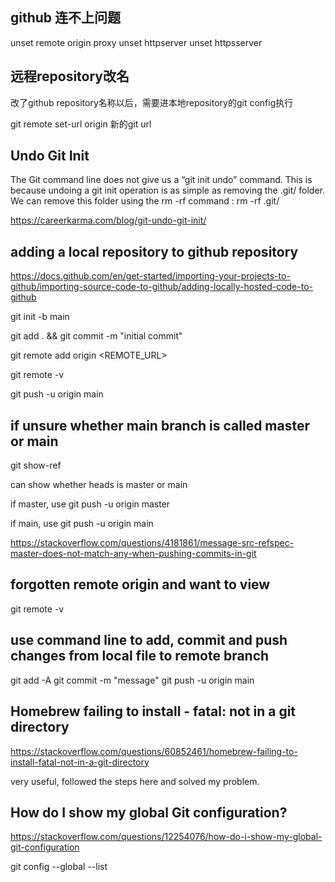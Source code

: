 ## github 连不上问题

unset remote origin proxy
unset httpserver
unset httpsserver
## 远程repository改名

改了github repository名称以后，需要进本地repository的git config执行

git remote set-url origin 新的git url

## Undo Git Init

The Git command line does not give us a “git init undo” command. This is because undoing a git init operation is as simple as removing the .git/ folder.
We can remove this folder using the rm -rf command :
rm -rf .git/

https://careerkarma.com/blog/git-undo-git-init/

## adding a local repository to github repository

https://docs.github.com/en/get-started/importing-your-projects-to-github/importing-source-code-to-github/adding-locally-hosted-code-to-github

git init -b main

git add . && git commit -m "initial commit"

git remote add origin  <REMOTE_URL> 

git remote -v

git push -u origin main

## if unsure whether main branch is called master or main

git show-ref 

can show whether heads is master or main

if master, use git push -u origin master

if main, use git push -u origin main

https://stackoverflow.com/questions/4181861/message-src-refspec-master-does-not-match-any-when-pushing-commits-in-git

## forgotten remote origin and want to view

git remote -v

## use command line to add, commit and push changes from local file to remote branch

git add -A
git commit -m "message"
git push -u origin main


## Homebrew failing to install - fatal: not in a git directory

https://stackoverflow.com/questions/60852461/homebrew-failing-to-install-fatal-not-in-a-git-directory

very useful, followed the steps here and solved my problem.


## How do I show my global Git configuration?

https://stackoverflow.com/questions/12254076/how-do-i-show-my-global-git-configuration

git config --global --list

